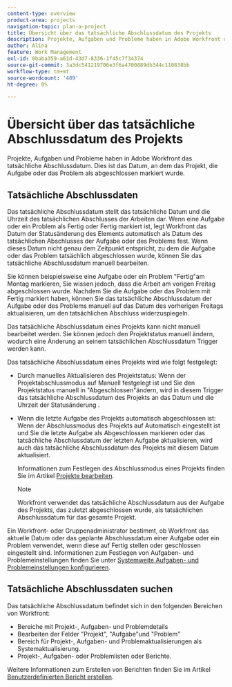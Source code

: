 ```yaml
---
content-type: overview
product-area: projects
navigation-topic: plan-a-project
title: Übersicht über das tatsächliche Abschlussdatum des Projekts
description: Projekte, Aufgaben und Probleme haben in Adobe Workfront das tatsächliche Abschlussdatum. Dies ist das Datum, an dem das Projekt, die Aufgabe oder das Problem als abgeschlossen markiert wurde.
author: Alina
feature: Work Management
exl-id: 0baba359-a61d-43d7-8336-1f45c7f34374
source-git-commit: 3a3dc541219706e3f6a4700889db344c110838bb
workflow-type: tm+mt
source-wordcount: '489'
ht-degree: 0%

---
```


# Übersicht über das tatsächliche Abschlussdatum des Projekts

Projekte, Aufgaben und Probleme haben in Adobe Workfront das tatsächliche Abschlussdatum. Dies ist das Datum, an dem das Projekt, die Aufgabe oder das Problem als abgeschlossen markiert wurde.

## Tatsächliche Abschlussdaten

Das tatsächliche Abschlussdatum stellt das tatsächliche Datum und die Uhrzeit des tatsächlichen Abschlusses der Arbeiten dar. Wenn eine Aufgabe oder ein Problem als Fertig oder Fertig markiert ist, legt Workfront das Datum der Statusänderung des Elements automatisch als Datum des tatsächlichen Abschlusses der Aufgabe oder des Problems fest. Wenn dieses Datum nicht genau dem Zeitpunkt entspricht, zu dem die Aufgabe oder das Problem tatsächlich abgeschlossen wurde, können Sie das tatsächliche Abschlussdatum manuell bearbeiten.

Sie können beispielsweise eine Aufgabe oder ein Problem &quot;Fertig&quot;am Montag markieren, Sie wissen jedoch, dass die Arbeit am vorigen Freitag abgeschlossen wurde. Nachdem Sie die Aufgabe oder das Problem mit Fertig markiert haben, können Sie das tatsächliche Abschlussdatum der Aufgabe oder des Problems manuell auf das Datum des vorherigen Freitags aktualisieren, um den tatsächlichen Abschluss widerzuspiegeln.

Das tatsächliche Abschlussdatum eines Projekts kann nicht manuell bearbeitet werden. Sie können jedoch den Projektstatus manuell ändern, wodurch eine Änderung an seinem tatsächlichen Abschlussdatum Trigger werden kann.

Das tatsächliche Abschlussdatum eines Projekts wird wie folgt festgelegt:

* Durch manuelles Aktualisieren des Projektstatus: Wenn der Projektabschlussmodus auf Manuell festgelegt ist und Sie den Projektstatus manuell in &quot;Abgeschlossen&quot;ändern, wird in diesem Trigger das tatsächliche Abschlussdatum des Projekts an das Datum und die Uhrzeit der Statusänderung .
* Wenn die letzte Aufgabe des Projekts automatisch abgeschlossen ist: Wenn der Abschlussmodus des Projekts auf Automatisch eingestellt ist und Sie die letzte Aufgabe als Abgeschlossen markieren oder das tatsächliche Abschlussdatum der letzten Aufgabe aktualisieren, wird auch das tatsächliche Abschlussdatum des Projekts mit diesem Datum aktualisiert.

   Informationen zum Festlegen des Abschlussmodus eines Projekts finden Sie im Artikel [Projekte bearbeiten](../../../manage-work/projects/manage-projects/edit-projects.md).

   >[!NOTE]
   >
   >Workfront verwendet das tatsächliche Abschlussdatum aus der Aufgabe des Projekts, das zuletzt abgeschlossen wurde, als tatsächlichen Abschlussdatum für das gesamte Projekt.

Ein Workfront- oder Gruppenadministrator bestimmt, ob Workfront das aktuelle Datum oder das geplante Abschlussdatum einer Aufgabe oder ein Problem verwendet, wenn diese auf Fertig stellen oder geschlossen eingestellt sind. Informationen zum Festlegen von Aufgaben- und Problemeinstellungen finden Sie unter [Systemweite Aufgaben- und Problemeinstellungen konfigurieren](../../../administration-and-setup/set-up-workfront/configure-system-defaults/set-task-issue-preferences.md).

<!--this statement is confusing, not sure what it is referring to, so I am drafting this for now: The value for the Actual Completion Date is always what is considered the current date and time.-->



## Tatsächliche Abschlussdaten suchen

Das tatsächliche Abschlussdatum befindet sich in den folgenden Bereichen von Workfront:

* Bereiche mit Projekt-, Aufgaben- und Problemdetails
* Bearbeiten der Felder &quot;Projekt&quot;, &quot;Aufgabe&quot;und &quot;Problem&quot;
* Bereich für Projekt-, Aufgaben- und Problemaktualisierungen als Systemaktualisierung.
* Projekt-, Aufgaben- oder Problemlisten oder Berichte.

Weitere Informationen zum Erstellen von Berichten finden Sie im Artikel [Benutzerdefinierten Bericht erstellen](../../../reports-and-dashboards/reports/creating-and-managing-reports/create-custom-report.md).
